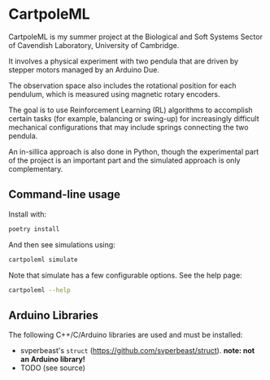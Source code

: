 CartpoleML
==========

CartpoleML is my summer project at the Biological and Soft Systems Sector of Cavendish Laboratory, University of Cambridge.

It involves a physical experiment with two pendula that are driven by stepper motors managed by an Arduino Due.

The observation space also includes the rotational position for each pendulum, which is measured using magnetic rotary encoders.

The goal is to use Reinforcement Learning (RL) algorithms to accomplish certain tasks (for example, balancing or swing-up) for increasingly difficult mechanical configurations that may include springs connecting the two pendula.

An in-sillica approach is also done in Python, though the experimental part of the project is an important part and the simulated approach is only complementary.

## Command-line usage

Install with:

```sh
poetry install
```

And then see simulations using:

```sh
cartpoleml simulate
```

Note that simulate has a few configurable options. See the help page:

```sh
cartpoleml --help
```

## Arduino Libraries

The following C++/C/Arduino libraries are used and must be installed:
- svperbeast's `struct` (https://github.com/svperbeast/struct). __note: not an Arduino library!__
- TODO (see source)
